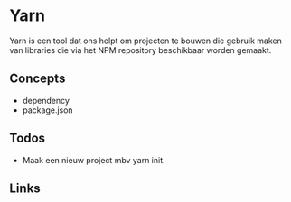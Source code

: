 # Yarn

Yarn is een tool dat ons helpt om projecten te bouwen die gebruik maken van libraries die via het NPM repository beschikbaar worden gemaakt. 

## Concepts

* dependency
* package.json

## Todos

* Maak een nieuw project mbv yarn init.

## Links

